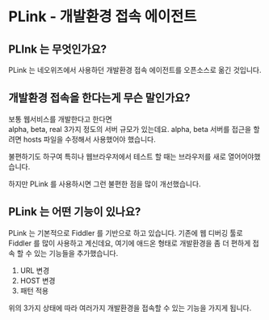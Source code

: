 ﻿PLink - 개발환경 접속 에이전트
=============================

PLInk 는 무엇인가요? 
--------------------

PLink 는 네오위즈에서 사용하던 개발환경 접속 에이전트를 오픈소스로 옮긴 것입니다. 


개발환경 접속을 한다는게 무슨 말인가요?
--------------------------------------- 

보통 웹서비스를 개발한다고 한다면  
alpha, beta, real 3가지 정도의 서버 규모가 있는데요. 
alpha, beta 서버를 접근을 할려면  hosts 파일을 수정해서 사용했어야 했습니다.  

불편하기도 하구여 특히나 웹브라우저에서 테스트 할 때는 브라우저를 새로 열어어야했습니다. 

하지만 PLink 를 사용하시면 그런 불편한 점을 많이 개선했습니다. 

PLink 는 어떤 기능이 있나요? 
----------------------------

PLink 는 기본적으로 Fiddler 를 기반으로 하고 있습니다. 
기존에 웹 디버깅 툴로 Fiddler 를 많이 사용하고 계신데요, 
여기에 애드온 형태로 개발환경을 좀 더 편하게 접속 할 수 있는 기능들을 추가했습니다. 

1. URL 변경 
2. HOST 변경
3. 패턴 적용 

위의 3가지 상태에 따라 여러가지 개발환경을 접속할 수 있는 기능을 가지게 됩니다. 

